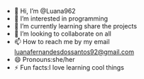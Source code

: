 - 👋 Hi, I’m @Luana962
- 👀 I’m interested in programming 
- 🌱 I’m currently learning share the projects 
- 💞️ I’m looking to collaborate on all 
- 📫 How to reach me by my email luanafernandesdossantos92@gmail.com
- 😄 Pronouns:she/her
- ⚡ Fun facts:I love learning cool things 

<!---
Luana962/Luana962 is a ✨ special ✨ repository because its `README.md` (this file) appears on your GitHub profile.
You can click the Preview link to take a look at your changes.
--->
